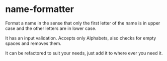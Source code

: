 # name-formatter
Format a name in the sense that only the first letter of the name is in upper case and the other letters are in lower case.

It has an input validation. Accepts only Alphabets, also checks for empty spaces and removes them.

It can be refactored to suit your needs, just add it to where ever you need it. 
